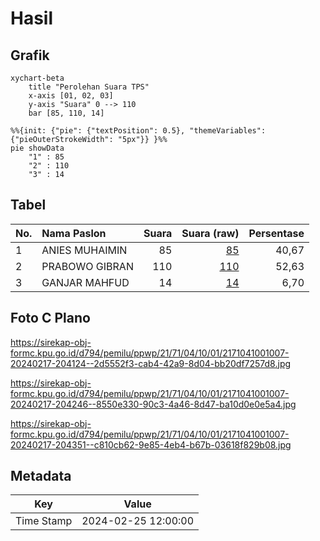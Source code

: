 # Hasil

## Grafik

```mermaid
xychart-beta
    title "Perolehan Suara TPS"
    x-axis [01, 02, 03]
    y-axis "Suara" 0 --> 110
    bar [85, 110, 14]
```

```mermaid
%%{init: {"pie": {"textPosition": 0.5}, "themeVariables": {"pieOuterStrokeWidth": "5px"}} }%%
pie showData
    "1" : 85
    "2" : 110
    "3" : 14
```

## Tabel

| No. | Nama Paslon    | Suara | Suara (raw) | Persentase |
|:--- |:-------------- | -----:| -----------:| ----------:|
| 1   | ANIES MUHAIMIN | 85    | [85][p-1]   | 40,67      |
| 2   | PRABOWO GIBRAN | 110   | [110][p-2]  | 52,63      |
| 3   | GANJAR MAHFUD  | 14    | [14][p-3]   | 6,70       |


[p-1]: https://github.com/gigit-pemilu/pemilu-2024-21-kepulauan-riau/blob/main/pilpres/hitung-suara/sub/21-kepulauan-riau/sub/71-kota-batam/sub/04-nongsa/sub/1001-sambau/sub/007-tps/sub/paslon-1.txt
[p-2]: https://github.com/gigit-pemilu/pemilu-2024-21-kepulauan-riau/blob/main/pilpres/hitung-suara/sub/21-kepulauan-riau/sub/71-kota-batam/sub/04-nongsa/sub/1001-sambau/sub/007-tps/sub/paslon-2.txt
[p-3]: https://github.com/gigit-pemilu/pemilu-2024-21-kepulauan-riau/blob/main/pilpres/hitung-suara/sub/21-kepulauan-riau/sub/71-kota-batam/sub/04-nongsa/sub/1001-sambau/sub/007-tps/sub/paslon-3.txt

## Foto C Plano

https://sirekap-obj-formc.kpu.go.id/d794/pemilu/ppwp/21/71/04/10/01/2171041001007-20240217-204124--2d5552f3-cab4-42a9-8d04-bb20df7257d8.jpg

https://sirekap-obj-formc.kpu.go.id/d794/pemilu/ppwp/21/71/04/10/01/2171041001007-20240217-204246--8550e330-90c3-4a46-8d47-ba10d0e0e5a4.jpg

https://sirekap-obj-formc.kpu.go.id/d794/pemilu/ppwp/21/71/04/10/01/2171041001007-20240217-204351--c810cb62-9e85-4eb4-b67b-03618f829b08.jpg


## Metadata

| Key        | Value               |
| ---------- | ------------------- |
| Time Stamp | 2024-02-25 12:00:00 |



